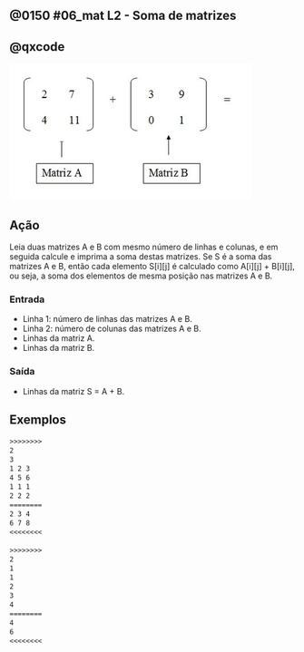 ## @0150 #06_mat L2 - Soma de matrizes
## @qxcode

![](capa.jpg)

## Ação

Leia duas matrizes A e B com mesmo número de linhas e colunas, e em seguida calcule e imprima a soma destas matrizes. Se S é a soma das matrizes A e B, então cada elemento S\[i\]\[j\] é calculado como A\[i\]\[j\] + B\[i\]\[j\], ou seja, a soma dos elementos de mesma posição nas matrizes A e B.

### Entrada

- Linha 1: número de linhas das matrizes A e B.  
- Linha 2: número de colunas das matrizes A e B.  
- Linhas da matriz A.  
- Linhas da matriz B.

### Saída

- Linhas da matriz S = A + B.

## Exemplos

```
>>>>>>>>
2
3
1 2 3
4 5 6
1 1 1
2 2 2
========
2 3 4
6 7 8
<<<<<<<<

>>>>>>>>
2
1
1
2
3
4
========
4
6
<<<<<<<<
```

#

<!---
>>>>>>>> 0
3
3
6 1 8
0 7 5
3 2 4
1 6 0
7 5 4
3 8 2
========
7 7 8
7 12 9
6 10 6
<<<<<<<<

>>>>>>>> 0
1
1
2
3
========
5
<<<<<<<<

>>>>>>>> 0
2
2
0 0
0 0
-1 0
1 2
========
-1 0
1 2
<<<<<<<<
--->